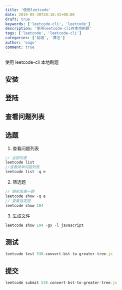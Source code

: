```yaml
---
title: '使用leetcode'
date: 2019-05-30T20:16:41+08:00
draft: true
keywords: ['leetcode-cli', 'leetcode']
description: '使用leetcode-cli在本地刷题'
tags: ['leetcode', 'leetcode-cli']
categories: ['前端', '算法']
author: 'eago'
comment: true
---
```


使用 leetcode-cli 本地刷题

## 安装

## 登陆

## 查看问题列表

## 选题

1. 查看问题列表

```js
// 全部列表
leetcode list
//查看简单问题列表
leetcode list -q e
```

2. 筛选题

```js
// 随机简单一题
leetcode show -q e
// 查看指定题
leetcode show 104
```

3. 生成文件

```js
leetcode show 104 -gx -l javascript
```

## 测试

```js
leetcode test 538.convert-bst-to-greater-tree.js
```

## 提交

```js
leetcode submit 538.convert-bst-to-greater-tree.js
```
